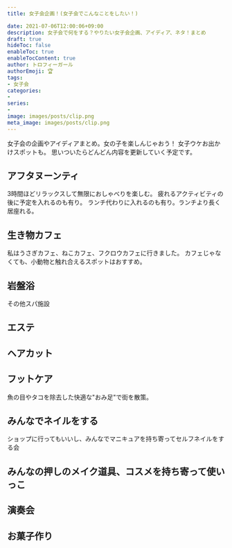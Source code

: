 ```yaml
---
title: 女子会企画！(女子会でこんなことをしたい！)

date: 2021-07-06T12:00:06+09:00
description: 女子会で何をする？やりたい女子会企画、アイディア、ネタ！まとめ
draft: true
hideToc: false
enableToc: true
enableTocContent: true
author: トロフィーガール
authorEmoji: 🏆
tags:
- 女子会
categories:
- 
series:
- 
image: images/posts/clip.png
meta_image: images/posts/clip.png
---
```

女子会の企画やアイディアまとめ。女の子を楽しんじゃおう！
女子ウケお出かけスポットも。
思いついたらどんどん内容を更新していく予定です。

## アフタヌーンティ
3時間ほどリラックスして無限におしゃべりを楽しむ。
疲れるアクティビティの後に予定を入れるのも有り。
ランチ代わりに入れるのも有り。ランチより長く居座れる。

## 生き物カフェ
私はうさぎカフェ、ねこカフェ、フクロウカフェに行きました。
カフェじゃなくても、小動物と触れ合えるスポットはおすすめ。

## 岩盤浴
その他スパ施設

## エステ
## ヘアカット
## フットケア
魚の目やタコを除去した快適な"おみ足"で街を散策。
## みんなでネイルをする
ショップに行ってもいいし、みんなでマニキュアを持ち寄ってセルフネイルをする会

## みんなの押しのメイク道具、コスメを持ち寄って使いっこ
## 演奏会
## お菓子作り
